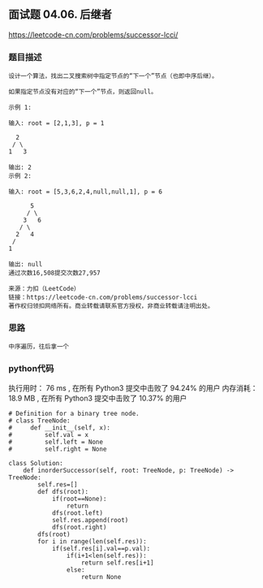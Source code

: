 ## 面试题 04.06. 后继者

https://leetcode-cn.com/problems/successor-lcci/



### 题目描述

```
设计一个算法，找出二叉搜索树中指定节点的“下一个”节点（也即中序后继）。

如果指定节点没有对应的“下一个”节点，则返回null。

示例 1:

输入: root = [2,1,3], p = 1

  2
 / \
1   3

输出: 2
示例 2:

输入: root = [5,3,6,2,4,null,null,1], p = 6

      5
     / \
    3   6
   / \
  2   4
 /   
1

输出: null
通过次数16,508提交次数27,957

来源：力扣（LeetCode）
链接：https://leetcode-cn.com/problems/successor-lcci
著作权归领扣网络所有。商业转载请联系官方授权，非商业转载请注明出处。

```



### 思路

```
中序遍历，往后拿一个
```



### python代码
执行用时：
76 ms
, 在所有 Python3 提交中击败了
94.24%
的用户
内存消耗：
18.9 MB
, 在所有 Python3 提交中击败了
10.37%
的用户
```
# Definition for a binary tree node.
# class TreeNode:
#     def __init__(self, x):
#         self.val = x
#         self.left = None
#         self.right = None

class Solution:
    def inorderSuccessor(self, root: TreeNode, p: TreeNode) -> TreeNode:
        self.res=[]
        def dfs(root):
            if(root==None):
                return
            dfs(root.left)
            self.res.append(root)
            dfs(root.right)
        dfs(root)
        for i in range(len(self.res)):
            if(self.res[i].val==p.val):
                if(i+1<len(self.res)):
                    return self.res[i+1]
                else:
                    return None
```

